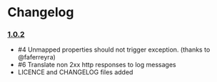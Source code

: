 # Changelog

### [1.0.2](https://github.com/moberwasserlechner/jopencage/compare/1.0.1...1.0.2)

* #4 Unmapped properties should not trigger exception. (thanks to @faferreyra)
* #6 Translate non 2xx http responses to log messages
* LICENCE and CHANGELOG files added
